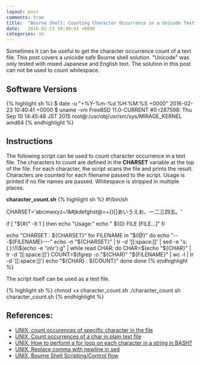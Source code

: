 ```yaml
---
layout: post
comments: true
title:  "Bourne Shell: Counting Character Occurrence in a Unicode Text File"
date:   2016-02-23 10:40:41 +0000
categories: sh
---
```

Sometimes it can be useful to get the character occurrence count of a text file.
This post covers a unicode safe Bourne shell solution.
"Unicode" was only tested with mixed Japanese and English text.
The solution in this post can not be used to count whitespace.

## Software Versions

{% highlight sh %}
$ date -u "+%Y-%m-%d %H:%M:%S +0000"
2016-02-23 10:40:41 +0000
$ uname -vm
FreeBSD 11.0-CURRENT #0 r287598: Thu Sep 10 14:45:48 JST 2015     root@:/usr/obj/usr/src/sys/MIRAGE_KERNEL  amd64
{% endhighlight %}

## Instructions

The following script can be used to count character occurrence in a text file.
The characters to count are defined in the **CHARSET** variable at the top of the file.
For each character, the script scans the file and prints the result.
Characters are counted for each filename passed to the script.
Usage is printed if no file names are passed.
Whitespace is stripped in multiple places.

**character_count.sh**
{% highlight sh %}
#!/bin/sh

CHARSET='abcmwxyz~!&#jkdefghst@=+{}[]あいうえお、一二三四五。'

if [ "${#}" -lt 1 ]
then
  echo "Usage:"
  echo "  ${0} FILE [FILE...]"
fi

echo "CHARSET : ${CHARSET}"
for FILENAME in "${@}"
do
  echo "---${FILENAME}---"
  echo -n "${CHARSET}" |
  tr -d '[[:space:]]' |
  sed -e "s:\(.\):\1\\$(echo -e '\n\r'):g" |
  while read CHAR; do
    CHAR=$(echo "${CHAR}" | tr -d '[[:space:]]')
    COUNT=$(fgrep -o "${CHAR}" "${FILENAME}" | wc -l | tr -d '[[:space:]]')
    echo "${CHAR} : ${COUNT}"
  done
done
{% endhighlight %}

The script itself can be used as a test file.

{% highlight sh %}
chmod +x character_count.sh
./character_count.sh character_count.sh
{% endhighlight %}

## References:
- [UNIX, count occurences of specific character in the file][unix-count]
- [UNIX, Count occurrences of a char in plain text file][unix-count2]
- [UNIX, How to perform a for loop on each character in a string in BASH?][unix-charloop]
- [UNIX, Replace comma with newline in sed][unix-replace]
- [UNIX, Bourne Shell Scripting/Control flow][unix-sh]

[unix-count]: http://www.unix.com/hp-ux/19176-count-occurences-specific-character-file.html
[unix-count2]: http://stackoverflow.com/questions/1603566/count-occurrences-of-a-char-in-plain-text-file
[unix-charloop]: http://stackoverflow.com/questions/10551981/how-to-perform-a-for-loop-on-each-character-in-a-string-in-bash
[unix-replace]: http://stackoverflow.com/questions/10748453/replace-comma-with-newline-in-sed
[unix-sh]: https://en.wikibooks.org/wiki/Bourne_Shell_Scripting/Control_flow


